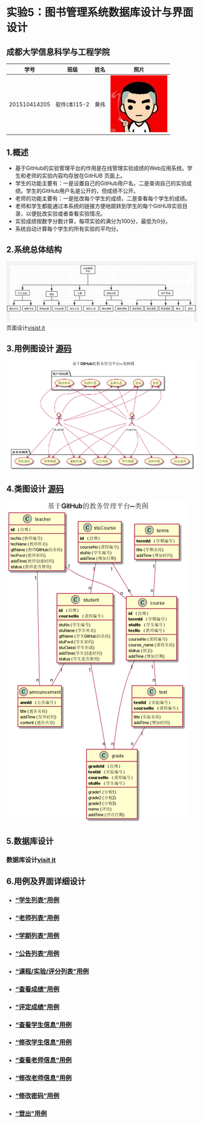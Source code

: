 # 实验5：图书管理系统数据库设计与界面设计
## 成都大学信息科学与工程学院
|学号|班级|姓名|照片|
|:-------:|:-------------: | :----------:|:---:|
|201510414205|软件(本)15-2|黄伟|![flow1](../myself.jpg)|
## 1.概述
- 基于GitHub的实验管理平台的作用是在线管理实验成绩的Web应用系统。学生和老师的实验内容均存放在GitHUB
页面上。
- 学生的功能主要有：一是设置自己的GitHub用户名，二是查询自己的实验成绩。学生的GitHub用户名是公开的，但成绩不公开。
- 老师的功能主要有：一是批改每个学生的成绩，二是查看每个学生的成绩。
- 老师和学生都能通过本系统的链接方便地跳转到学生的每个GitHUB实验目录，以便批改实验或者查看实验情况。
- 实验成绩按数字分数计算，每项实验的满分为100分，最低为0分。
- 系统自动计算每个学生的所有实验的平均分。
## 2.系统总体结构
![flow1](./picture/总体设计.png)
页面设计[visist it](./InterfaceDesign/README.md)
## 3.用例图设计 [源码](./code/%E5%9F%BA%E4%BA%8EGitHub%E7%9A%84%E6%95%99%E5%8A%A1%E7%AE%A1%E7%90%86%E5%B9%B3%E5%8F%B0--%E7%94%A8%E4%BE%8B%E5%9B%BE.wsd)
![flow1](./picture/基于GitHub的教务管理平台--用例图.png)
## 4.类图设计 [源码](./code/类图.wsd)
![flow1](./picture/类图.png)
## 5.数据库设计 
### 数据库设计[visit it](./数据库设计.md)
## 6.用例及界面详细设计
- ### [“学生列表”用例](./case/学生列表.md)
- ### [“老师列表”用例](./case/老师列表.md)
- ### [“学期列表”用例](./case/学期列表.md)
- ### [“公告列表”用例](./case/公告列表.md)
- ### [“课程/实验/评分列表”用例](./case/课程列表用例.md)
- ### [“查看成绩”用例](./case/查看成绩用例.md)
- ### [“评定成绩”用例](./case/评定成绩用例.md)
- ### [“查看学生信息”用例](./case/查看用户信息用例.md)
- ### [“修改学生信息”用例](./case/修改用户信息用例.md)
- ### [“查看老师信息”用例](./case/查看用户信息用例.md)
- ### [“修改老师信息”用例](./case/修改用户信息用例.md)
- ### [“修改密码”用例](./case/修改密码用例.md)
- ### [“登出”用例](./case/登出用例.md)
